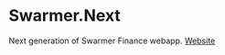 # Swarmer.Next

Next generation of Swarmer Finance webapp.
[Website](http://ec2-54-160-221-81.compute-1.amazonaws.com/)